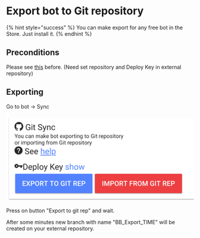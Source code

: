 # Export bot to Git repository

{% hint style="success" %}
You can make export for any free bot in the Store. Just install it.
{% endhint %}

## Preconditions

Please see [this](https://help.bots.business/git#requirements) before. \(Need set repository and Deploy Key in external repository\)

## Exporting

Go to bot -&gt; Sync

![](../.gitbook/assets/image%20%2848%29.png)

Press on button "Export to git rep" and wait.

After some minutes new branch with name "BB\_Export\_TIME" will be created on your external repository. 

